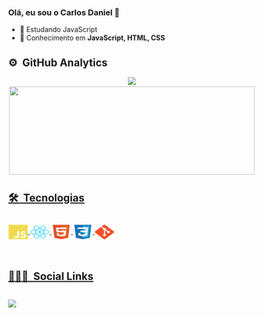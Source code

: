 ### Olá, eu sou o Carlos Daniel 👋

- 🌱 Estudando JavaScript
- 💬 Conhecimento em **JavaScript, HTML, CSS**

## ⚙️ &nbsp;GitHub Analytics
<div align="center">
  <a href="https://github.com/CarlosDSSilva">
  <img height="180em" src="https://github-readme-stats.vercel.app/api?username=CarlosDSSilva&show_icons=true&theme=dracula&include_all_commits=true&count_private=true"/>
  <img height="180em" width="500em" src="https://github-readme-stats.vercel.app/api/top-langs/?username=CarlosDSSilva&layout=compact&langs_count=7&theme=dracula"/>
</div>
  <h2> 🛠 &nbsp;Tecnologias</h2>
<div style="display: inline_block"><br>
  <img align="center" alt="Rafa-Js" height="30" width="40" src="https://raw.githubusercontent.com/devicons/devicon/master/icons/javascript/javascript-plain.svg">
  <img align="center" alt="Rafa-React" height="30" width="40" src="https://raw.githubusercontent.com/devicons/devicon/master/icons/react/react-original.svg">
  <img align="center" alt="Rafa-HTML" height="30" width="40" src="https://raw.githubusercontent.com/devicons/devicon/master/icons/html5/html5-original.svg">
  <img align="center" alt="Rafa-CSS" height="30" width="40" src="https://raw.githubusercontent.com/devicons/devicon/master/icons/css3/css3-original.svg">
  <img align="center" alt="Rafa-Python" height="30" width="40" src="https://raw.githubusercontent.com/devicons/devicon/master/icons/git/git-original.svg">
</div>
  <br></br>
  
  <h2> 👨🏽‍🦲 &nbsp;Social Links</h2>
  <div style="display: inline_block"><br>
 <a href="https://instagram.com/daniel__santoss31" target="_blank"><img src="https://img.shields.io/badge/-Instagram-%23E4405F?style=for-the-badge&logo=instagram&logoColor=white" target="_blank"></a>
 </div>
